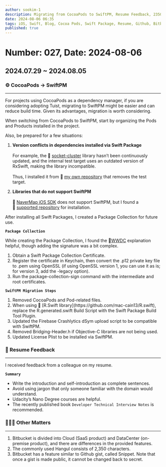 ```yaml
---
author: sookim-1
description: Migrating from CocoaPods to SwiftPM, Resume Feedback, 2350 Commonly Used Hangul, Github gist, Bitbucket Snippet
date: 2024-08-06 06:35
tags: iOS, Swift, Blog, Cocoa Pods, Swift Package, Resume, Github, Bitbucket
published: true
---
```

# Number: 027, Date: 2024-08-06
## 2024.07.29 ~ 2024.08.05
### ⚙️ CocoaPods → SwiftPM

---

For projects using CocoaPods as a dependency manager, if you are considering adopting Tuist, migrating to SwiftPM might be easier and can reduce build time. Given its advantages, migration is worth considering.

When switching from CocoaPods to SwiftPM, start by organizing the Pods and Products installed in the project.

Also, be prepared for a few situations:

1. **Version conflicts in dependencies installed via Swift Package**<br></br>For example, the 🔗 [socket-cluster](https://github.com/sacOO7/socketcluster-client-swift) library hasn’t been continuously updated, and the internal test target uses an outdated version of RxSwift, making the library incompatible.<br></br>Thus, I installed it from 🔗 [my own repository](https://github.com/sookim-1/socketcluster-client-swift) that removes the test target.


2. **Libraries that do not support SwiftPM**<br></br>🔗 [NaverMap iOS SDK](https://github.com/navermaps/ios-map-sdk) does not support SwiftPM, but I found a 🔗 [supported repository](https://github.com/jaemyeong/NMapsMap) for installation.


After installing all Swift Packages, I created a Package Collection for future use.

**`Package Collection`**

While creating the Package Collection, I found the 🔗[WWDC](https://developer.apple.com/videos/play/wwdc2021/10197/) explanation helpful, though adding the signature was a bit complex.

<ol> 
   <li>Obtain a Swift Package Collection Certificate.</li>  
   <li>Register the certificate in Keychain, then convert the .p12 private key file to .pem using OpenSSL (if using OpenSSL version 1, you can use it as is; for version 3, add the -legacy option).</li>  
   <li>Run the package-collection-sign command with the intermediate and root certificates.</li>
</ol>

**`SwiftPM Migration Steps`**

<ol> 
   <li>Removed CocoaPods and Pod-related files.</li>  
   <li>When using 🔗 [R.Swift library](https://github.com/mac-cain13/R.swift), replace the R.generated.swift Build Script with the Swift Package Build Tool Plugin.</li>  
   <li>Updated the Firebase Crashlytics dSym upload script to be compatible with SwiftPM.</li>
   <li>Removed Bridging-Header.h if Objective-C libraries are not being used.</li>
   <li>Updated License Plist to be installed via SwiftPM.</li>
</ol>

### 📃 Resume Feedback

---

I received feedback from a colleague on my resume.


**`Summary`**

- Write the introduction and self-introduction as complete sentences.
- Avoid using jargon that only someone familiar with the domain would understand.
- Udacity’s Nano Degree courses are helpful.
- The recently published book `Developer Technical Interview Notes` is recommended.


### 🙋🏻‍♂️ Other Matters

---

1. Bitbucket is divided into Cloud (SaaS product) and DataCenter (on-premise product), and there are differences in the provided features.
2. The commonly used Hangul consists of 2,350 characters.
3. Bitbucket has a feature similar to Github gist, called Snippet. Note that once a gist is made public, it cannot be changed back to secret.
